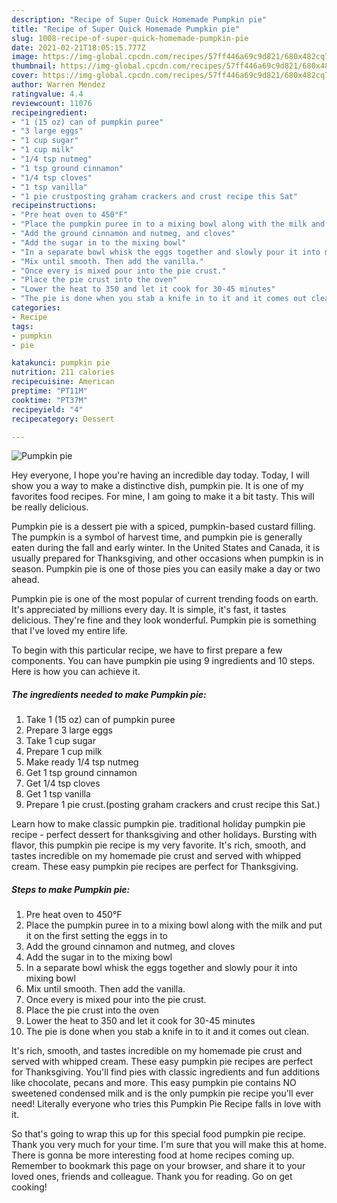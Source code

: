 ```yaml
---
description: "Recipe of Super Quick Homemade Pumpkin pie"
title: "Recipe of Super Quick Homemade Pumpkin pie"
slug: 1008-recipe-of-super-quick-homemade-pumpkin-pie
date: 2021-02-21T18:05:15.777Z
image: https://img-global.cpcdn.com/recipes/57ff446a69c9d821/680x482cq70/pumpkin-pie-recipe-main-photo.jpg
thumbnail: https://img-global.cpcdn.com/recipes/57ff446a69c9d821/680x482cq70/pumpkin-pie-recipe-main-photo.jpg
cover: https://img-global.cpcdn.com/recipes/57ff446a69c9d821/680x482cq70/pumpkin-pie-recipe-main-photo.jpg
author: Warren Mendez
ratingvalue: 4.4
reviewcount: 11076
recipeingredient:
- "1 (15 oz) can of pumpkin puree"
- "3 large eggs"
- "1 cup sugar"
- "1 cup milk"
- "1/4 tsp nutmeg"
- "1 tsp ground cinnamon"
- "1/4 tsp cloves"
- "1 tsp vanilla"
- "1 pie crustposting graham crackers and crust recipe this Sat"
recipeinstructions:
- "Pre heat oven to 450°F"
- "Place the pumpkin puree in to a mixing bowl along with the milk and put it on the first setting the eggs in to"
- "Add the ground cinnamon and nutmeg, and cloves"
- "Add the sugar in to the mixing bowl"
- "In a separate bowl whisk the eggs together and slowly pour it into mixing bowl"
- "Mix until smooth. Then add the vanilla."
- "Once every is mixed pour into the pie crust."
- "Place the pie crust into the oven"
- "Lower the heat to 350 and let it cook for 30-45 minutes"
- "The pie is done when you stab a knife in to it and it comes out clean."
categories:
- Recipe
tags:
- pumpkin
- pie

katakunci: pumpkin pie 
nutrition: 211 calories
recipecuisine: American
preptime: "PT11M"
cooktime: "PT37M"
recipeyield: "4"
recipecategory: Dessert

---
```



![Pumpkin pie](https://img-global.cpcdn.com/recipes/57ff446a69c9d821/680x482cq70/pumpkin-pie-recipe-main-photo.jpg)

Hey everyone, I hope you're having an incredible day today. Today, I will show you a way to make a distinctive dish, pumpkin pie. It is one of my favorites food recipes. For mine, I am going to make it a bit tasty. This will be really delicious.

Pumpkin pie is a dessert pie with a spiced, pumpkin-based custard filling. The pumpkin is a symbol of harvest time, and pumpkin pie is generally eaten during the fall and early winter. In the United States and Canada, it is usually prepared for Thanksgiving, and other occasions when pumpkin is in season. Pumpkin pie is one of those pies you can easily make a day or two ahead.

Pumpkin pie is one of the most popular of current trending foods on earth. It's appreciated by millions every day. It is simple, it's fast, it tastes delicious. They're fine and they look wonderful. Pumpkin pie is something that I've loved my entire life.


To begin with this particular recipe, we have to first prepare a few components. You can have pumpkin pie using 9 ingredients and 10 steps. Here is how you can achieve it.

<!--inarticleads1-->

##### The ingredients needed to make Pumpkin pie:

1. Take 1 (15 oz) can of pumpkin puree
1. Prepare 3 large eggs
1. Take 1 cup sugar
1. Prepare 1 cup milk
1. Make ready 1/4 tsp nutmeg
1. Get 1 tsp ground cinnamon
1. Get 1/4 tsp cloves
1. Get 1 tsp vanilla
1. Prepare 1 pie crust.(posting graham crackers and crust recipe this Sat.)


Learn how to make classic pumpkin pie. traditional holiday pumpkin pie recipe - perfect dessert for thanksgiving and other holidays. Bursting with flavor, this pumpkin pie recipe is my very favorite. It&#39;s rich, smooth, and tastes incredible on my homemade pie crust and served with whipped cream. These easy pumpkin pie recipes are perfect for Thanksgiving. 

<!--inarticleads2-->

##### Steps to make Pumpkin pie:

1. Pre heat oven to 450°F
1. Place the pumpkin puree in to a mixing bowl along with the milk and put it on the first setting the eggs in to
1. Add the ground cinnamon and nutmeg, and cloves
1. Add the sugar in to the mixing bowl
1. In a separate bowl whisk the eggs together and slowly pour it into mixing bowl
1. Mix until smooth. Then add the vanilla.
1. Once every is mixed pour into the pie crust.
1. Place the pie crust into the oven
1. Lower the heat to 350 and let it cook for 30-45 minutes
1. The pie is done when you stab a knife in to it and it comes out clean.


It&#39;s rich, smooth, and tastes incredible on my homemade pie crust and served with whipped cream. These easy pumpkin pie recipes are perfect for Thanksgiving. You&#39;ll find pies with classic ingredients and fun additions like chocolate, pecans and more. This easy pumpkin pie contains NO sweetened condensed milk and is the only pumpkin pie recipe you&#39;ll ever need! Literally everyone who tries this Pumpkin Pie Recipe falls in love with it. 

So that's going to wrap this up for this special food pumpkin pie recipe. Thank you very much for your time. I'm sure that you will make this at home. There is gonna be more interesting food at home recipes coming up. Remember to bookmark this page on your browser, and share it to your loved ones, friends and colleague. Thank you for reading. Go on get cooking!
